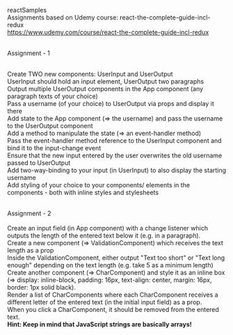 reactSamples<br />
Assignments based on Udemy course: react-the-complete-guide-incl-redux<br />
https://www.udemy.com/course/react-the-complete-guide-incl-redux<br /><br />

Assignment - 1<br /><br />

Create TWO new components: UserInput and UserOutput<br />
UserInput should hold an input element, UserOutput two paragraphs<br />
Output multiple UserOutput components in the App component (any paragraph texts of your choice)<br />
Pass a username (of your choice) to UserOutput via props and display it there<br />
Add state to the App component (=> the username) and pass the username to the UserOutput component<br />
Add a method to manipulate the state (=> an event-handler method)<br />
Pass the event-handler method reference to the UserInput component and bind it to the input-change event<br />
Ensure that the new input entered by the user overwrites the old username passed to UserOutput<br />
Add two-way-binding to your input (in UserInput) to also display the starting username<br />
Add styling of your choice to your components/ elements in the components - both with inline styles and stylesheets<br /><br />

Assignment - 2<br /><br />
Create an input field (in App component) with a change listener which outputs the length of the entered text below it (e.g. in a paragraph).<br />
Create a new component (=> ValidationComponent) which receives the text length as a prop<br />
Inside the ValidationComponent, either output "Text too short" or "Text long enough" depending on the text length (e.g. take 5 as a minimum length)<br />
Create another component (=> CharComponent) and style it as an inline box (=> display: inline-block, padding: 16px, text-align: center, margin: 16px, border: 1px solid black).<br />
Render a list of CharComponents where each CharComponent receives a different letter of the entered text (in the initial input field) as a prop.<br />
When you click a CharComponent, it should be removed from the entered text.<br />
<strong>Hint: Keep in mind that JavaScript strings are basically arrays!</strong><br /><br />      
